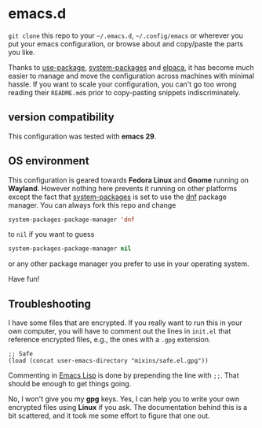 # emacs.d

`git clone` this repo to your `~/.emacs.d`, `~/.config/emacs` or wherever
you put your emacs configuration, or browse about and copy/paste the parts
you like.

Thanks to
[use-package](https://github.com/jwiegley/use-package),
[system-packages](https://gitlab.com/jabranham/system-packages) and
[elpaca](https://github.com/progfolio/elpaca), it has become much easier
to manage and move the configuration across machines with minimal hassle.
If you want to scale your configuration, you can't go too wrong reading
their `README.md`s prior to copy-pasting snippets indiscriminately.

version compatibility
---------------------

This configuration was tested with **emacs 29**.

OS environment
--------------

This configuration is geared towards **Fedora Linux** and **Gnome**
running on **Wayland**. However nothing here prevents it running on other
platforms except the fact that [system-packages](https://gitlab.com/jabranham/system-packages) is set to
use the [dnf](https://dnf.readthedocs.io/en/latest/command_ref.html) package
manager. You can always fork this repo and change

```cl
system-packages-package-manager 'dnf
```

to `nil` if you want to guess

```cl
system-packages-package-manager nil
```

or any other package manager you prefer to use in your operating system.

Have fun!

Troubleshooting
---------------

I have some files that are encrypted. If you really want to run this
in your own computer, you will have to comment out the lines in
`init.el` that reference encrypted files, e.g., the ones with a `.gpg` extension.

```elisp
;; Safe
(load (concat user-emacs-directory "mixins/safe.el.gpg"))
```

Commenting in [Emacs
Lisp](https://www.gnu.org/software/emacs/manual/html_mono/elisp.html)
is done by prepending the line with `;;`. That should be enough to get
things going.

No, I won't give you my **gpg** keys. Yes, I can help you to write
your own encrypted files using **Linux** if you ask. The documentation
behind this is a bit scattered, and it took me some effort to figure
that one out.
